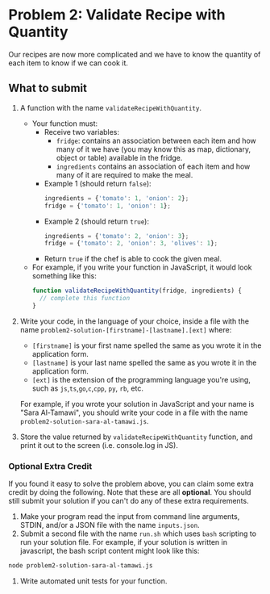 # Problem 2: Validate Recipe with Quantity

Our recipes are now more complicated and we have to know the quantity of each item to know if we can cook it.

## What to submit

1. A function with the name `validateRecipeWithQuantity`.
    - Your function must:
      - Receive two variables:
        - `fridge`: contains an association between each item and how many of it we have (you may know this as map, dictionary, object or table) available in the fridge.
        - `ingredients` contains an association of each item and how many of it are required to make the meal.
      - Example 1 (should return `false`):
        ```js
        ingredients = {'tomato': 1, 'onion': 2};
        fridge = {'tomato': 1, 'onion': 1};
        ```
      - Example 2 (should return `true`):
        ```js
        ingredients = {'tomato': 2, 'onion': 3};
        fridge = {'tomato': 2, 'onion': 3, 'olives': 1};
        ```
      - Return `true` if the chef is able to cook the given meal.
    - For example, if you write your function in JavaScript, it would look something like this:
      ```js
      function validateRecipeWithQuantity(fridge, ingredients) {
        // complete this function
      }
      ```

1. Write your code, in the language of your choice, inside a file with the name `problem2-solution-[firstname]-[lastname].[ext]` where:
    - `[firstname]` is your first name spelled the same as you wrote it in the application form.
    - `[lastname]` is your last name spelled the same as you wrote it in the application form.
    - `[ext]` is the extension of the programming language you're using, such as `js`,`ts`,`go`,`c`,`cpp`, `py`, `rb`, etc.
    
    For example, if you wrote your solution in JavaScript and your name is "Sara Al-Tamawi", you should write your code in a file with the name `problem2-solution-sara-al-tamawi.js`.

1. Store the value returned by `validateRecipeWithQuantity` function, and print it out to the screen (i.e. console.log in JS).

### Optional Extra Credit

If you found it easy to solve the problem above, you can claim some extra credit by doing the following. Note that these are all **optional**. You should still submit your solution if you can't do any of these extra requirements.

1. Make your program read the input from command line arguments, STDIN, and/or a JSON file with the name `inputs.json`.
1. Submit a second file with the name `run.sh` which uses `bash` scripting to run your solution file. For example, if your solution is written in javascript, the bash script content might look like this:

  ```bash
  node problem2-solution-sara-al-tamawi.js
  ```
1. Write automated unit tests for your function.
